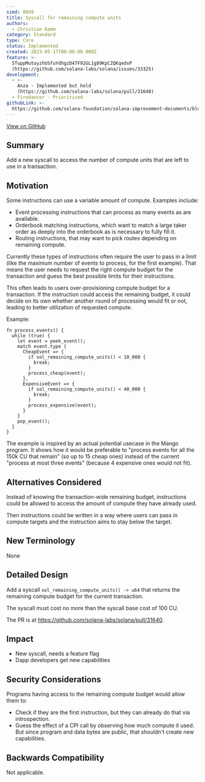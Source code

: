 ```yaml
---
simd: 0049
title: Syscall for remaining compute units
authors:
  - Christian Kamm
category: Standard
type: Core
status: Implemented
created: 2023-05-17T00:00:00.000Z
feature: >-
  5TuppMutoyzhUSfuYdhgzD47F92GL1g89KpCZQKqedxP
  (https://github.com/solana-labs/solana/issues/33325)
development:
  - >-
    Anza - Implemented but held
    (https://github.com/solana-labs/solana/pull/31640)
  - Firedancer - Prioritized
githubLink: >-
  https://github.com/solana-foundation/solana-improvement-documents/blob/main/proposals/0049-syscall-get-remaining-compute-units.md
---
```

[View on GitHub](https://github.com/solana-foundation/solana-improvement-documents/blob/main/proposals/0049-syscall-get-remaining-compute-units.md)


## Summary

Add a new syscall to access the number of compute units that are left to use
in a transaction.

## Motivation

Some instructions can use a variable amount of compute. Examples include:

- Event processing instructions that can process as many events as are available.
- Orderbook matching instructions, which want to match a large taker order as
  deeply into the orderbook as is necessary to fully fill it.
- Routing instructions, that may want to pick routes depending on remaining compute.

Currently these types of instructions often require the user to pass in
a limit (like the maximum number of events to process, for the first example).
That means the user needs to request the right compute budget for the transaction
and guess the best possible limits for their instructions.

This often leads to users over-provisioning compute budget for a transaction.
If the instruction could access the remaining budget, it could decide on its
own whether another round of processing would fit or not, leading to better
utilization of requested compute.

Example:

```
fn process_events() {
  while (true) {
    let event = peek_event();
    match event.type {
      CheapEvent => {
        if sol_remaining_compute_units() < 10_000 {
          break;
        }
        process_cheap(event);
      },
      ExpensiveEvent => {
        if sol_remaining_compute_units() < 40_000 {
          break;
        }
        process_expensive(event);
      }
    }
    pop_event();
  }
}
```

The example is inspired by an actual potential usecase in the Mango program. It
shows how it would be preferable to "process events for all the 150k CU that remain"
(so up to 15 cheap ones) instead of the current "process at most three events"
(because 4 expensive ones would not fit).

## Alternatives Considered

Instead of knowing the transaction-wide remaining budget, instructions could be
allowed to access the amount of compute they have already used.

Then instructions could be written in a way where users can pass in compute targets
and the instruction aims to stay below the target.

## New Terminology

None

## Detailed Design

Add a syscall `sol_remaining_compute_units() -> u64` that returns the remaining
compute budget for the current transaction.

The syscall must cost no more than the syscall base cost of 100 CU.

The PR is at https://github.com/solana-labs/solana/pull/31640.

## Impact

- New syscall, needs a feature flag
- Dapp developers get new capabilities

## Security Considerations

Programs having access to the remaining compute budget would allow them to:

- Check if they are the first instruction, but they can already do that via
  introspection.
- Guess the effect of a CPI call by observing how much compute it used. But since
  program and data bytes are public, that shouldn't create new capabilities.

## Backwards Compatibility

Not applicable.
